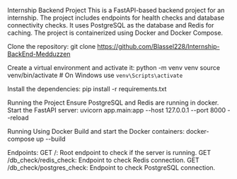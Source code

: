 Internship Backend Project
This is a FastAPI-based backend project for an internship. The project includes endpoints for health checks and database connectivity checks. It uses PostgreSQL as the database and Redis for caching. The project is containerized using Docker and Docker Compose.

Clone the repository:
git clone https://github.com/Blassel228/Internship-BackEnd-Medduzzen

Create a virtual environment and activate it:
python -m venv venv
source venv/bin/activate  # On Windows use `venv\Scripts\activate`

Install the dependencies:
pip install -r requirements.txt

Running the Project
Ensure PostgreSQL and Redis are running in docker.
Start the FastAPI server:
uvicorn app.main:app --host 127.0.0.1 --port 8000 --reload

Running Using Docker
Build and start the Docker containers:
docker-compose up --build

Endpoints:
GET /: Root endpoint to check if the server is running.
GET /db_check/redis_check: Endpoint to check Redis connection.
GET /db_check/postgres_check: Endpoint to check PostgreSQL connection.